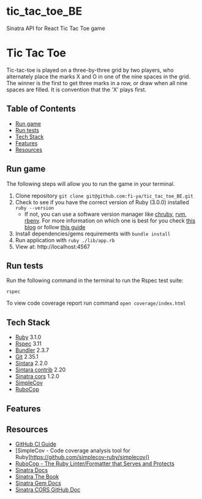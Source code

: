 # tic_tac_toe_BE
Sinatra API for React Tic Tac Toe game

# Tic Tac Toe

Tic-tac-toe is played on a three-by-three grid by two players, who alternately place the marks X and O in one of the nine spaces in the grid. The winner is the first to get three marks in a row, or draw when all nine spaces are filled.
It is convention that the 'X' plays first. 
## Table of Contents

  - [Run game](#run-game)
  - [Run tests](#run-game)
  - [Tech Stack](#tech-stack)
  - [Features](#features)
  - [Resources](#resources)

## Run game
The following steps will allow you to run the game in your terminal.
1. Clone repository `git clone git@github.com:fi-ya/tic_tac_toe_BE.git`
2. Check to see if you have the correct version of Ruby (3.0.0) installed `ruby --version`
   - If not, you can use a software version manager like [chruby](https://github.com/postmodern/chruby), [rvm](https://rvm.io/), [rbenv](https://github.com/rbenv/rbenv). For more information on which one is best for you check [this blog](https://mac.install.guide/ruby/index.html) or follow [this guide](https://www.moncefbelyamani.com/how-to-install-xcode-homebrew-git-rvm-ruby-on-mac/#step-2-install-chruby-and-the-latest-ruby-with-ruby-install)
3. Install dependencies/gems requirements with `bundle install`
4. Run application with `ruby ./lib/app.rb`
5. View at: http://localhost:4567
## Run tests

Run the following command in the terminal to run the Rspec test suite:

`rspec`

To view code coverage report run command
`open coverage/index.html`


## Tech Stack
- [Ruby](https://www.ruby-lang.org/en/) 3.1.0
- [Rspec](https://relishapp.com/rspec) 3.11
- [Bundler](https://bundler.io/) 2.3.7
- [Git](https://git-scm.com/) 2.35.1
- [Sintara](https://rubydoc.info/gems/sinatra) 2.2.0
- [Sintara contrib](http://sinatrarb.com/contrib/) 2.20
- [Sinatra cors](https://rubygems.org/gems/sinatra-cors) 1.2.0
- [SimpleCov](https://github.com/simplecov-ruby/simplecov)
- [RuboCop](https://rubocop.org/)
## Features


## Resources 
- [GitHub CI Guide](https://docs.github.com/en/actions/automating-builds-and-tests/about-continuous-integration)
- [SimpleCov - Code coverage analysis tool for Ruby]https://github.com/simplecov-ruby/simplecov()
- [RuboCop - The Ruby Linter/Formatter that Serves and Protects](https://rubocop.org/)
- [Sinatra Docs](http://sinatrarb.com/intro.html)
- [Sinatra The Book](https://sinatra-org-book.herokuapp.com/#toc_0)
- [Sinatra Gem Docs](https://rubydoc.info/gems/sinatra)
- [Sinatra CORS GitHub Doc](https://github.com/jdesrosiers/sinatra-cors)